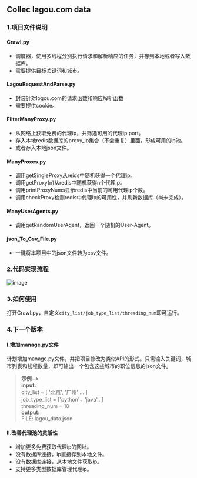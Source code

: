 ## Collec lagou.com data

### 1.项目文件说明
#### Crawl.py
- 调度器，使用多线程分别执行请求和解析响应的任务，并存到本地或者写入数据库。
- 需要提供目标关键词和城市。
#### LagouRequestAndParse.py
- 封装针对logou.com的请求函数和响应解析函数
- 需要提供cookie。
#### FilterManyProxy.py
- 从网络上获取免费的代理ip，并筛选可用的代理ip:port。
- 存入本地redis数据库的proxy_ip集合（不会重复）里面，形成可用的ip池。
- 或者存入本地json文件。
#### ManyProxes.py
- 调用getSingleProxy从reids中随机获得一个代理ip。
- 调用getProxy(n)从redis中随机获得n个代理ip。
- 调用printProxyNums显示redis中当前的可用代理ip个数。
- 调用checkProxy检测redis中代理ip的可用性，并刷新数据库（尚未完成）。
#### ManyUserAgents.py
- 调用getRandomUserAgent，返回一个随机的User-Agent。
#### json_To_Csv_File.py
- 一键将本项目中的json文件转为csv文件。

### 2.代码实现流程
![image](https://github.com/nickliqian/lagou_job/blob/master/lagou_spider.png)

### 3.如何使用
打开Crawl.py，自定义`city_list/job_type_list/threading_num`即可运行。

### 4.下一个版本

#### I.增加manage.py文件
计划增加manage.py文件，并把项目修改为类似API的形式。只需输入关键词，城市列表和线程数量，即可输出一个包含这些城市的职位信息的json文件。
> **示例-->**  
>  **input:**  
>  city_list = [ '北京', '广州' ... ]  
>  job_type_list = ['python'，'java'...]   
>  threading_num = 10  
>  **output:**   
>  FILE: lagou_data.json

#### II.改善代理池的灵活性
- 增加更多免费获取代理ip的网址。
- 没有数据库连接，ip直接存到本地文件。
- 没有数据库连接，从本地文件获取ip。
- 支持更多类型数据库管理代理ip。
